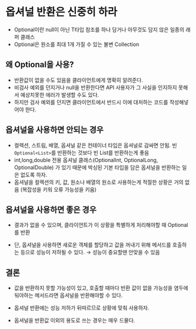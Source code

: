 # 옵셔널 반환은 신중히 하라
- Optional이란 null이 아닌 T타입 참조를 하나 담거나 아무것도 담지 않은 일종의 래퍼 클래스
- Optional은 원소를 최대 1개 가질 수 있는 불변 Collection 


## 왜 Optional을 사용?
- 반환값이 없을 수도 있음을 클라이언트에게 명확히 알려준다. 
- 비검사 예외를 던지거나 null을 반환한다면 API 사용자가 그 사실을 인지하지 못해서 예상치못한 에러가 발생할 수도 있다. 
- 하지만 검사 예외를 던지면 클라이언트에서 반드시 이에 대처하는 코드를 작성해넣어야 한다. 
## 옵셔널을 사용하면 안되는 경우
- 컬렉션, 스트림, 배열, 옵셔널 같은 컨테이너 타입은 옵셔널로 감싸면 안됨. 빈 `Optional<List>`를 반환하는 것보다 빈 List를 반환하는게 좋음
- int,long,double 전용 옵셔널 클래스(OptionalInt, OptionalLong, OptionalDouble) 가 있기 때문에 박싱된 기본 타입을 담은 옵셔널을 반환하는 일은 없도록 하자.
- 옵셔널을 컬렉션의 키, 값, 원소나 배열의 원소로 사용하는게 적절한 상황은 거의 없음 (복잡성을 키워 오류 가능성을 키움)
 
## 옵셔널을 사용하면 좋은 경우
- 결과가 없을 수 있으며, 클라이언트가 이 상황을 특별하게 처리해야할 때 Optional를 반환

- 단, 옵셔널을 사용하면 새로운 객체를 할당하고 값을 꺼내기 위해 메서드를 호출하는 등으로 성능이 저하될 수 있다. → 성능이 중요할땐 안맞을 수 있음

 ## 결론
- 값을 반환하지 못할 가능성이 있고, 호출할 때마다 반환 값이 없을 가능성을 염두에 둬야하는 메서드라면 옵셔널을 반환해야할 수 있다.

- 옵셔널 반환에는 성능 저하가 뒤따르므로 상황에 맞춰 사용하자.

- 옵셔널을 반환값 이외의 용도로 쓰는 경우는 매우 드물다.